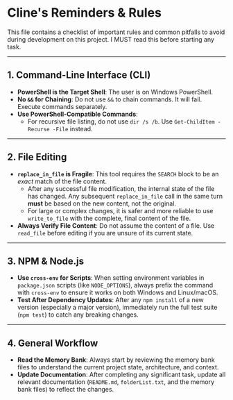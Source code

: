 # Cline's Reminders & Rules

This file contains a checklist of important rules and common pitfalls to avoid during development on this project. I MUST read this before starting any task.

---

## 1. Command-Line Interface (CLI)

-   **PowerShell is the Target Shell**: The user is on Windows PowerShell.
-   **No `&&` for Chaining**: Do not use `&&` to chain commands. It will fail. Execute commands separately.
-   **Use PowerShell-Compatible Commands**:
    -   For recursive file listing, do not use `dir /s /b`. Use `Get-ChildItem -Recurse -File` instead.

---

## 2. File Editing

-   **`replace_in_file` is Fragile**: This tool requires the `SEARCH` block to be an *exact* match of the file content.
    -   After any successful file modification, the internal state of the file has changed. Any subsequent `replace_in_file` call in the same turn **must** be based on the new content, not the original.
    -   For large or complex changes, it is safer and more reliable to use `write_to_file` with the complete, final content of the file.
-   **Always Verify File Content**: Do not assume the content of a file. Use `read_file` before editing if you are unsure of its current state.

---

## 3. NPM & Node.js

-   **Use `cross-env` for Scripts**: When setting environment variables in `package.json` scripts (like `NODE_OPTIONS`), always prefix the command with `cross-env` to ensure it works on both Windows and Linux/macOS.
-   **Test After Dependency Updates**: After any `npm install` of a new version (especially a major version), immediately run the full test suite (`npm test`) to catch any breaking changes.

---

## 4. General Workflow

-   **Read the Memory Bank**: Always start by reviewing the memory bank files to understand the current project state, architecture, and context.
-   **Update Documentation**: After completing any significant task, update all relevant documentation (`README.md`, `folderList.txt`, and the memory bank files) to reflect the changes.
